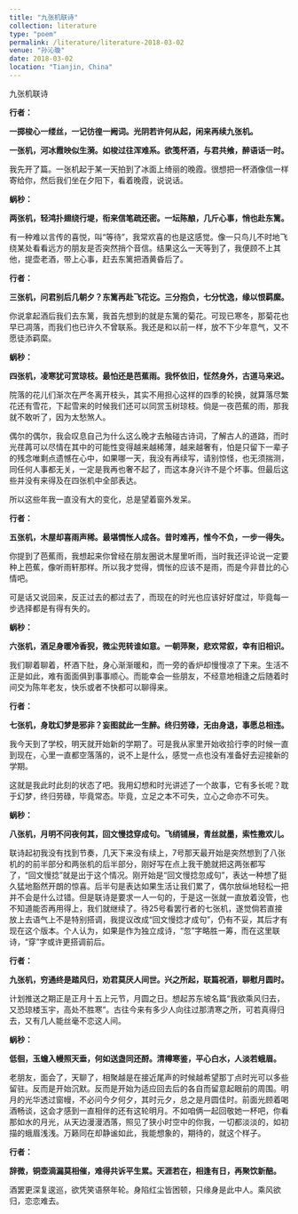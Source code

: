 ```yaml
---
title: "九张机联诗"
collection: literature
type: "poem"
permalink: /literature/literature-2018-03-02
venue: "孙沁璇"
date: 2018-03-02
location: "Tianjin, China"
---
```


九张机联诗

**行者：**

**一掷梭心一缕丝，一记彷徨一阙词。光阴若许何从起，闲来再续九张机。**

**一张机，河冰霞映似生漪。如梭过往浑难系。欲笺杯酒，与君共飨，醉语话一时。**

我先开了篇。一张机起于某一天拍到了冰面上绮丽的晚霞。很想把一杯酒像信一样寄给你，然后我们坐在夕阳下，看着晚霞，说说话。

**蜗秒：**

**两张机，轻鸿扑翅绕行堤，衔来信笔疏还密。一坛陈酿，几斤心事，悄也赴东篱。**

有一种难以言传的喜悦，叫“等待”，我常欢喜的也是这感觉。像一只鸟儿不时地飞绕某处看看远方的朋友是否突然捎个音信。结果这么一天等到了，我便顾不上其他，提壶老酒，带上心事，赶去东篱把酒黄昏后了。

**行者：**

**三张机，问君别后几朝夕？东篱再赴飞花讫。三分抱负，七分忧逸，缘以恨羁縻。**

你说拿起酒后我们去东篱，我首先想到的就是东篱的菊花。可现已寒冬，那菊花也早已凋落，而我们也已许久不曾联系。我还是和以前一样，放不下少年意气，又不愿徒添羁縻。

**蜗秒：**

**四张机，凌寒犹可赏琼枝。最怕还是芭蕉雨。我怀依旧，怔然身外，古道马来迟。**

院落的花儿们渐次在严冬离开枝头，其实不用担心这样的四季的轮换，就算落尽繁花还有雪花，下起雪来的时候我们还可以同赏玉树琼枝。倘是一夜芭蕉的雨，那我就不敢听了，因为太愁煞人。

偶尔的偶尔，我会叹息自己为什么这么晚才去触碰古诗词，了解古人的道路，而时光荏苒可以尽情在其中的可能性变得越来越稀薄，越来越奢有，怕是只留下一辈子的残念唯剩点遗憾在心中，如果哪一天，我没有再续写，请别惊怪，也无须揣测，同任何人事都无关，一定是我再也奢不起了，而这本身兴许不是个坏事。但最后这些并没有来得及在四张机中全部表达。

所以这些年我一直没有大的变化，总是望着窗外发呆。

**行者：**

**五张机，木屋却喜雨声稀。最堪惆怅人成各。昔时难再，惟今不负，一步一得失。**

你提到了芭蕉雨，我想起来你曾经在朋友圈说木屋里听雨，当时我还评论说一定要种上芭蕉，像听雨轩那样。所以我才觉得，惆怅的应该不是雨，而是今非昔比的心情吧。

可是话又说回来，反正过去的都过去了，而现在的时光也应该好好度过，毕竟每一步选择都是有得有失的。

**蜗秒：**

**六张机，酒足身暖冷香猊，微尘兜转谁如意。一朝萍聚，悲欢常叙，幸有旧相识。**

我们聊着聊着，杯酒下肚，身心渐渐暖和，而一旁的香炉却慢慢凉了下来。生活不正是如此，难有面面俱到事事顺心。而能幸会一些朋友，不经意地相逢之后随着时间交为陈年老友，快乐或者不快都可以聊得来。

**行者：**

**七张机，身耽幻梦是邪非？妄图就此一生醉。终归劳碌，无由身退，事愿总相违。**

我今天到了学校，明天就开始新的学期了。可是我从家里开始收拾行李的时候一直到现在，心里一直都空落落的，说不上是什么，感觉一点也没有准备好去迎接新的学期。

这就是我此时此刻的状态了吧。我用幻想和时光讲述了一个故事，它有多长呢？耽于幻梦，终归劳碌，毕竟常态。毕竟，立足之本不可失，立心之命亦不可失。

**蜗秒：**

**八张机，月明不问夜何其，回文慢捻穿成句。飞绡铺展，青丝就墨，索性撒欢儿。**

联诗起初我没有找到节奏，几天下来没有续上，7号那天最开始是突然想到了八张机的的前半部分和两张机的后半部分，刚好写在点上我干脆就把这两张都写了，“回文慢捻”就是出于这个情况。刚开始是“回文慢捻忽成句”，表达一种想了挺久猛地豁然开朗的惊喜。后半句是表达如果生活让我们累了，偶尔放纵地轻松一把并不会是什么过错。但是联诗是要求一人一句的，于是这一张就一直放着没管，也不知道能否再用得上，我们就继续了。待25号看罢行者的七张机，遂觉倘若直接放上去语气上不是特别搭调，我提议改成“回文慢捻才成句”，仍有不妥，其后才有现在这个版本。个人认为，如果是作为独立成诗，“忽”字略胜一筹，而在这里联诗，“穿”字或许更搭调前后。

**行者：**

**九张机，穷通终是踏风归，劝君莫厌人间世。兴之所起，联篇祝酒，聊慰月圆时。**

计划推送之期正是正月十五上元节，月圆之日。想起苏东坡名篇“我欲乘风归去，又恐琼楼玉宇，高处不胜寒”。古往今来有多少人向往过那清寒之所，可若真得归去，又有几人能丝毫不恋这人间。

**蜗秒：**

**低徊，玉蟾入幔照天垂，何如送盏同还酹。清樽寒鉴，平心白水，人淡若蛾眉。**

老朋友，面会了，天聊了，相聚越是在接近尾声的时候越希望那丁点时光可以多些留驻。反而是开始沉默。反而是开始为适应回去后的各自而留意起眼前的周围。明月的光华透过窗幔，不必问今夕何夕，其时元夕，总之是月圆佳时。前面光顾着喝酒畅谈，这会才感到一直相伴的还有这轮明月。不如咱俩一起回敬她一杯吧，你看那如水的月光，从天边漫漫洒落，照见了狭小时空中的你我，一切都淡淡的，如初描的蛾眉浅浅。万籁同在却静谧如此，我能想象的，期待的，就这个样子。

**行者：**

**辞微，铜壶滴漏莫相催，难得共诉平生累。天涯若在，相逢有日，再聚饮新醅。**

酒罢更深复逡巡，欲凭笑语祭年轮。身陷红尘皆困顿，只缘身是此中人。乘风欲归，恋恋难去。

